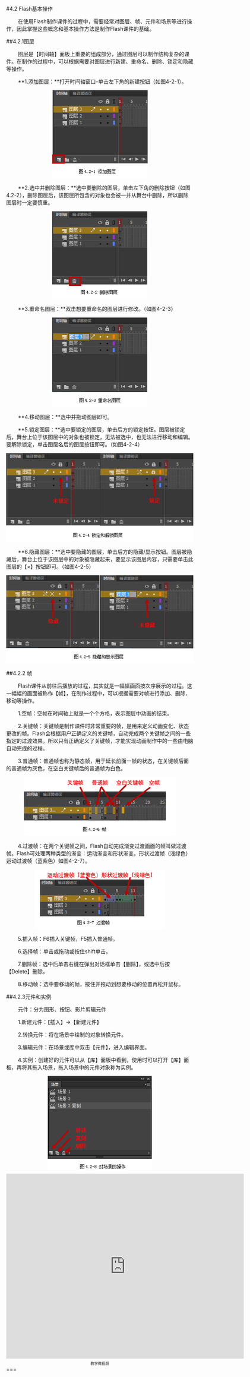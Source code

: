 #4.2 Flash基本操作

&nbsp;&nbsp;&nbsp;&nbsp;&nbsp;&nbsp;&nbsp;&nbsp;在使用Flash制作课件的过程中，需要经常对图层、帧、元件和场景等进行操作，因此掌握这些概念和基本操作方法是制作Flash课件的基础。

##4.2.1图层

&nbsp;&nbsp;&nbsp;&nbsp;&nbsp;&nbsp;&nbsp;&nbsp;图层是【时间轴】面板上重要的组成部分，通过图层可以制作结构复杂的课件。在制作的过程中，可以根据需要对图层进行新建、重命名、删除、锁定和隐藏等操作。

&nbsp;&nbsp;&nbsp;&nbsp;&nbsp;&nbsp;&nbsp;&nbsp;**1.添加图层：**打开时间轴窗口-单击左下角的新建按钮（如图4-2-1）。

<div align="center"><img src="/assets/4-2-1.png"></div>

&nbsp;&nbsp;&nbsp;&nbsp;&nbsp;&nbsp;&nbsp;&nbsp;**2.选中并删除图层：**选中要删除的图层，单击左下角的删除按钮（如图4.2-2），删除图层后，该图层所包含的对象也会被一并从舞台中删除，所以删除图层时一定要慎重。

<div align="center"><img src="/assets/4-2-2.png"></div>

&nbsp;&nbsp;&nbsp;&nbsp;&nbsp;&nbsp;&nbsp;&nbsp;**3.重命名图层：**双击想要重命名的图层进行修改。（如图4-2-3）

<div align="center"><img src="/assets/4-2-3.png"></div>
 
&nbsp;&nbsp;&nbsp;&nbsp;&nbsp;&nbsp;&nbsp;&nbsp;**4.移动图层：**选中并拖动图层即可。

&nbsp;&nbsp;&nbsp;&nbsp;&nbsp;&nbsp;&nbsp;&nbsp;**5.锁定图层：**选中要锁定的图层，单击后方的锁定按钮。图层被锁定后，舞台上位于该图层中的对象也被锁定，无法被选中，也无法进行移动和编辑。要解除锁定，单击图层名后的图层按钮即可。（如图4-2-4）

<div align="center"><img src="/assets/4-2-4.png"></div>
 
&nbsp;&nbsp;&nbsp;&nbsp;&nbsp;&nbsp;&nbsp;&nbsp;**6.隐藏图层：**选中要隐藏的图层，单击后方的隐藏/显示按钮。图层被隐藏后，舞台上位于该图层中的对象被隐藏起来，要显示该图层内容，只需要单击此图层的【×】按钮即可。（如图4-2-5）

<div align="center"><img src="/assets/4-2-5.png"></div>
 
##4.2.2 帧

&nbsp;&nbsp;&nbsp;&nbsp;&nbsp;&nbsp;&nbsp;&nbsp;Flash课件从前往后播放的过程，其实就是一幅幅画面按次序展示的过程。这一幅幅的画面被称作【帧】，在制作过程中，可以根据需要对帧进行添加、删除、移动等操作。

&nbsp;&nbsp;&nbsp;&nbsp;&nbsp;&nbsp;&nbsp;&nbsp;1.空帧：空帧在时间轴上就是一个个方格，表示图层中动画的结束。

&nbsp;&nbsp;&nbsp;&nbsp;&nbsp;&nbsp;&nbsp;&nbsp;2.关键帧：关键帧是制作课件时非常重要的帧，是用来定义动画变化、状态更改的帧。Flash会根据用户正确定义的关键帧，自动完成两个关键帧之间的一些指定的过渡效果。所以只有正确定义了关键帧，才能实现动画制作中的一些由电脑自动完成的过程。

&nbsp;&nbsp;&nbsp;&nbsp;&nbsp;&nbsp;&nbsp;&nbsp;3.普通帧：普通帧也称为静态帧，用于延长前面一帧的状态，在关键帧后面的普通帧为灰色，在空白关键帧后的普通帧为白色。

<div align="center"><img src="/assets/4-2-6.png"></div>

&nbsp;&nbsp;&nbsp;&nbsp;&nbsp;&nbsp;&nbsp;&nbsp;4.过渡帧：在两个关键帧之间，Flash自动完成渐变过渡画面的帧叫做过渡帧。Flash可处理两种类型的渐变：运动渐变和形状渐变。形状过渡帧（浅绿色）运动过渡帧（蓝紫色）如图4-2-7）。

<div align="center"><img src="/assets/4-2-7.png"></div>

&nbsp;&nbsp;&nbsp;&nbsp;&nbsp;&nbsp;&nbsp;&nbsp;5.插入帧：F6插入关键帧，F5插入普通帧。

&nbsp;&nbsp;&nbsp;&nbsp;&nbsp;&nbsp;&nbsp;&nbsp;6.选择帧：单击或拖动或按住shift单击。

&nbsp;&nbsp;&nbsp;&nbsp;&nbsp;&nbsp;&nbsp;&nbsp;7.删除帧：选中后单击右键在弹出对话框单击【删除】，或选中后按【Delete】删除。

&nbsp;&nbsp;&nbsp;&nbsp;&nbsp;&nbsp;&nbsp;&nbsp;8.移动帧：选中要移动的帧，按住并拖动到想要移动的位置再松开鼠标。

##4.2.3元件和实例

&nbsp;&nbsp;&nbsp;&nbsp;&nbsp;&nbsp;&nbsp;&nbsp;元件：分为图形、按钮、影片剪辑元件

&nbsp;&nbsp;&nbsp;&nbsp;&nbsp;&nbsp;&nbsp;&nbsp;1.新建元件：【插入】→【新建元件】

&nbsp;&nbsp;&nbsp;&nbsp;&nbsp;&nbsp;&nbsp;&nbsp;2.转换元件：将在场景中绘制的对象转换元件。

&nbsp;&nbsp;&nbsp;&nbsp;&nbsp;&nbsp;&nbsp;&nbsp;3.编辑元件：在场景或库中双击【元件】，进入编辑界面。

&nbsp;&nbsp;&nbsp;&nbsp;&nbsp;&nbsp;&nbsp;&nbsp;4.实例：创建好的元件可以从【库】面板中看到，使用时可以打开【库】面板，再将其拖入场景，拖入场景中的元件对象称为实例。

<div align="center"><img src="/assets/4-2-8.png"></div>

<div align="center"><iframe frameborder="0" width="640" height="498" src="https://v.qq.com/iframe/player.html?vid=b0534p11xwp&tiny=0&auto=0" allowfullscreen></iframe></div>
<div align="center"><span style="font-size:10px">教学微视频</span></div>
===